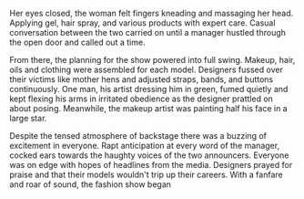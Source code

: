 Her eyes closed, the woman felt fingers kneading and massaging her head.
Applying gel, hair spray, and various products with expert care. Casual
conversation between the two carried on until a manager hustled through
the open door and called out a time.

From there, the planning for the show powered into full swing. Makeup,
hair, oils and clothing were assembled for each model. Designers fussed
over their victims like mother hens and adjusted straps, bands, and
buttons continuously. One man, his artist dressing him in green, fumed
quietly and kept flexing his arms in irritated obedience as the designer
prattled on about posing. Meanwhile, the makeup artist was painting half
his face in a large star.

Despite the tensed atmosphere of backstage there was a buzzing of
excitement in everyone. Rapt anticipation at every word of the manager,
cocked ears towards the haughty voices of the two announcers. Everyone
was on edge with hopes of headlines from the media. Designers prayed for
praise and that their models wouldn't trip up their careers. With a
fanfare and roar of sound, the fashion show began
